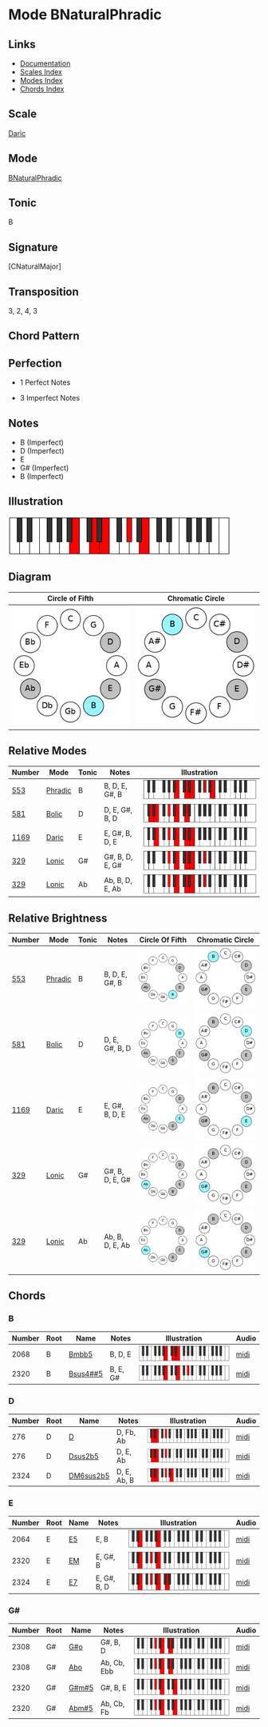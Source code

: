 # Mode BNaturalPhradic

## Links

- [Documentation](README.md)
- [Scales Index](Scales.md)
- [Modes Index](Modes.md)
- [Chords Index](Chords.md)

## Scale

[Daric](ScaleDaric.md)

## Mode

[BNaturalPhradic](ModeBNaturalPhradic.md)

## Tonic

B

## Signature

[CNaturalMajor]

## Transposition

3, 2, 4, 3

## Chord Pattern



## Perfection

 - 1 Perfect Notes

 - 3 Imperfect Notes

## Notes

- B (Imperfect)
- D (Imperfect)
- E
- G# (Imperfect)
- B (Imperfect)

## Illustration

![BNaturalPhradic](ModeBNaturalPhradic.png)

## Diagram

| Circle of Fifth | Chromatic Circle |
|-----------------|------------------|
| ![BNaturalPhradic](CircleOfFifthModeBNaturalPhradic.png) | ![BNaturalPhradic](ChromaticCircleModeBNaturalPhradic.png) |
## Relative Modes

| Number | Mode | Tonic | Notes | Illustration |
|--------|------|-------|-------|--------------|
| [553](https://ianring.com/musictheory/scales/553) | [Phradic](ModePhradic.md) | B | B, D, E, G#, B | ![BNaturalPhradic](ModeBNaturalPhradic.png) |
| [581](https://ianring.com/musictheory/scales/581) | [Bolic](ModeBolic.md) | D | D, E, G#, B, D | ![DNaturalBolic](ModeDNaturalBolic.png) |
| [1169](https://ianring.com/musictheory/scales/1169) | [Daric](ModeDaric.md) | E | E, G#, B, D, E | ![ENaturalDaric](ModeENaturalDaric.png) |
| [329](https://ianring.com/musictheory/scales/329) | [Lonic](ModeLonic.md) | G# | G#, B, D, E, G# | ![GSharpLonic](ModeGSharpLonic.png) |
| [329](https://ianring.com/musictheory/scales/329) | [Lonic](ModeLonic.md) | Ab | Ab, B, D, E, Ab | ![AFlatLonic](ModeAFlatLonic.png) |
## Relative Brightness

| Number | Mode | Tonic | Notes | Circle Of Fifth | Chromatic Circle |
|--------|------|-------|-------|-----------------|------------------|
| [553](https://ianring.com/musictheory/scales/553) | [Phradic](ModePhradic.md) | B | B, D, E, G#, B | ![BNaturalPhradic](CircleOfFifthModeBNaturalPhradic.png) | ![BNaturalPhradic](ChromaticCircleModeBNaturalPhradic.png) 
| [581](https://ianring.com/musictheory/scales/581) | [Bolic](ModeBolic.md) | D | D, E, G#, B, D | ![DNaturalBolic](CircleOfFifthModeDNaturalBolic.png) | ![DNaturalBolic](ChromaticCircleModeDNaturalBolic.png) 
| [1169](https://ianring.com/musictheory/scales/1169) | [Daric](ModeDaric.md) | E | E, G#, B, D, E | ![ENaturalDaric](CircleOfFifthModeENaturalDaric.png) | ![ENaturalDaric](ChromaticCircleModeENaturalDaric.png) 
| [329](https://ianring.com/musictheory/scales/329) | [Lonic](ModeLonic.md) | G# | G#, B, D, E, G# | ![GSharpLonic](CircleOfFifthModeGSharpLonic.png) | ![GSharpLonic](ChromaticCircleModeGSharpLonic.png) 
| [329](https://ianring.com/musictheory/scales/329) | [Lonic](ModeLonic.md) | Ab | Ab, B, D, E, Ab | ![AFlatLonic](CircleOfFifthModeAFlatLonic.png) | ![AFlatLonic](ChromaticCircleModeAFlatLonic.png) 

## Chords

### B

| Number | Root | Name | Notes | Illustration | Audio |
|--------|------|------|-------|--------------|-------|
| 2068 | B | [Bmbb5](ChordBNaturalMinorDoubleFlatFifth.md) | B, D, E | ![Bmbb5](ChordBNaturalMinorDoubleFlatFifthRootPosition.png) | [midi](ChordBNaturalMinorDoubleFlatFifthRootPosition.mid) |
| 2320 | B | [Bsus4##5](ChordBNaturalSuspendedFourthDoubleSharpFifth.md) | B, E, G# | ![Bsus4##5](ChordBNaturalSuspendedFourthDoubleSharpFifthRootPosition.png) | [midi](ChordBNaturalSuspendedFourthDoubleSharpFifthRootPosition.mid) |

### D

| Number | Root | Name | Notes | Illustration | Audio |
|--------|------|------|-------|--------------|-------|
| 276 | D | [D](ChordDNaturalDiminishedFlatThird.md) | D, Fb, Ab | ![D](ChordDNaturalDiminishedFlatThirdRootPosition.png) | [midi](ChordDNaturalDiminishedFlatThirdRootPosition.mid) |
| 276 | D | [Dsus2b5](ChordDNaturalSuspendedSecondFlatFifth.md) | D, E, Ab | ![Dsus2b5](ChordDNaturalSuspendedSecondFlatFifthRootPosition.png) | [midi](ChordDNaturalSuspendedSecondFlatFifthRootPosition.mid) |
| 2324 | D | [DM6sus2b5](ChordDNaturalMajorSixthSuspendedSecondFlatFifth.md) | D, E, Ab, B | ![DM6sus2b5](ChordDNaturalMajorSixthSuspendedSecondFlatFifthRootPosition.png) | [midi](ChordDNaturalMajorSixthSuspendedSecondFlatFifthRootPosition.mid) |

### E

| Number | Root | Name | Notes | Illustration | Audio |
|--------|------|------|-------|--------------|-------|
| 2064 | E | [E5](ChordENaturalPowerChord.md) | E, B | ![E5](ChordENaturalPowerChordRootPosition.png) | [midi](ChordENaturalPowerChordRootPosition.mid) |
| 2320 | E | [EM](ChordENaturalMajor.md) | E, G#, B | ![EM](ChordENaturalMajorRootPosition.png) | [midi](ChordENaturalMajorRootPosition.mid) |
| 2324 | E | [E7](ChordENaturalDominantSeventh.md) | E, G#, B, D | ![E7](ChordENaturalDominantSeventhRootPosition.png) | [midi](ChordENaturalDominantSeventhRootPosition.mid) |

### G#

| Number | Root | Name | Notes | Illustration | Audio |
|--------|------|------|-------|--------------|-------|
| 2308 | G# | [G#o](ChordGSharpDiminished.md) | G#, B, D | ![G#o](ChordGSharpDiminishedRootPosition.png) | [midi](ChordGSharpDiminishedRootPosition.mid) |
| 2308 | G# | [Abo](ChordAFlatDiminished.md) | Ab, Cb, Ebb | ![Abo](ChordAFlatDiminishedRootPosition.png) | [midi](ChordAFlatDiminishedRootPosition.mid) |
| 2320 | G# | [G#m#5](ChordGSharpMinorSharpFifth.md) | G#, B, E | ![G#m#5](ChordGSharpMinorSharpFifthRootPosition.png) | [midi](ChordGSharpMinorSharpFifthRootPosition.mid) |
| 2320 | G# | [Abm#5](ChordAFlatMinorSharpFifth.md) | Ab, Cb, Fb | ![Abm#5](ChordAFlatMinorSharpFifthRootPosition.png) | [midi](ChordAFlatMinorSharpFifthRootPosition.mid) |

